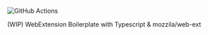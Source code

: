 ![GitHub Actions](https://github.com/unipota/webext-copy-link-as/actions/workflows/build.yml/badge.svg)

(WIP) WebExtension Boilerplate with Typescript & mozzila/web-ext